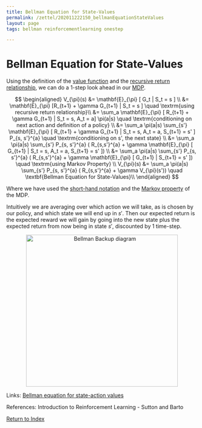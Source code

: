 ```yaml
---
title: Bellman Equation for State-Values
permalink: /zettel/202011222150_bellmanEquationStateValues
layout: page
tags: bellman reinforcementlearning onestep

---
```

# Bellman Equation for State-Values

Using the definition of the [value function](202011221845_valueFunctions) and the 
[recursive return relationship](202011222109_recursiveReturns), we can do a 1-step look ahead in our [MDP](TODOs).

$$
\begin{aligned}
V_{\pi}(s) &= \mathbf{E}_{\pi} [ G_t | S_t = s ] \\
&= \mathbf{E}_{\pi} [R_{t+1} + \gamma G_{t+1} | S_t = s ] \quad \textrm{using recursive return relationship}\\
&= \sum_a \mathbf{E}_{\pi} [ R_{t+1} + \gamma G_{t+1} | S_t = s, A_t = a] \pi(a|s) \quad \textrm{conditioning on next action and definition of a policy} \\
&= \sum_a \pi(a|s) \sum_{s'} \mathbf{E}_{\pi} [ R_{t+1} + \gamma G_{t+1} | S_t = s, A_t = a, S_{t+1} = s' ] P_{s, s'}^{a} \quad \textrm{conditioning on s', the next state} \\
&= \sum_a \pi(a|s) \sum_{s'} P_{s, s'}^{a} ( R_{s,s'}^{a} + \gamma \mathbf{E}_{\pi} [ G_{t+1} | S_t = s, A_t = a, S_{t+1} = s' ]) \\
&= \sum_a \pi(a|s) \sum_{s'} P_{s, s'}^{a} ( R_{s,s'}^{a} + \gamma \mathbf{E}_{\pi} [ G_{t+1} | S_{t+1} = s' ]) \quad \textrm{using Markov Property} \\
V_{\pi}(s) &= \sum_a \pi(a|s) \sum_{s'} P_{s, s'}^{a} ( R_{s,s'}^{a} + \gamma V_{\pi}(s')) \quad \textbf{Bellman Equation for State-Values}\\
\end{aligned}
$$

Where we have used the [short-hand notation](202011222137_mdpShortNotation) and the [Markov property](202011242218_markovProcess) of the MDP.

Intuitively we are averaging over which action we will take, as is chosen by our policy, and which state we will 
end up in $s'$. Then our expected return is the expected reward we will gain by going into the new state plus the expected return 
from now being in state $s'$, discounted by 1 time-step.

<center><img src="https://jmichaux.github.io/assets/images/state-value-full-backup2.png"
     alt="Bellman Backup diagram"
     class="center"
     style="width: 400px;" /></center>

Links: [Bellman equation for state-action values](202011242151_bellmanStateAction)

References: Introduction to Reinforcement Learning - Sutton and Barto

[Return to Index](index)